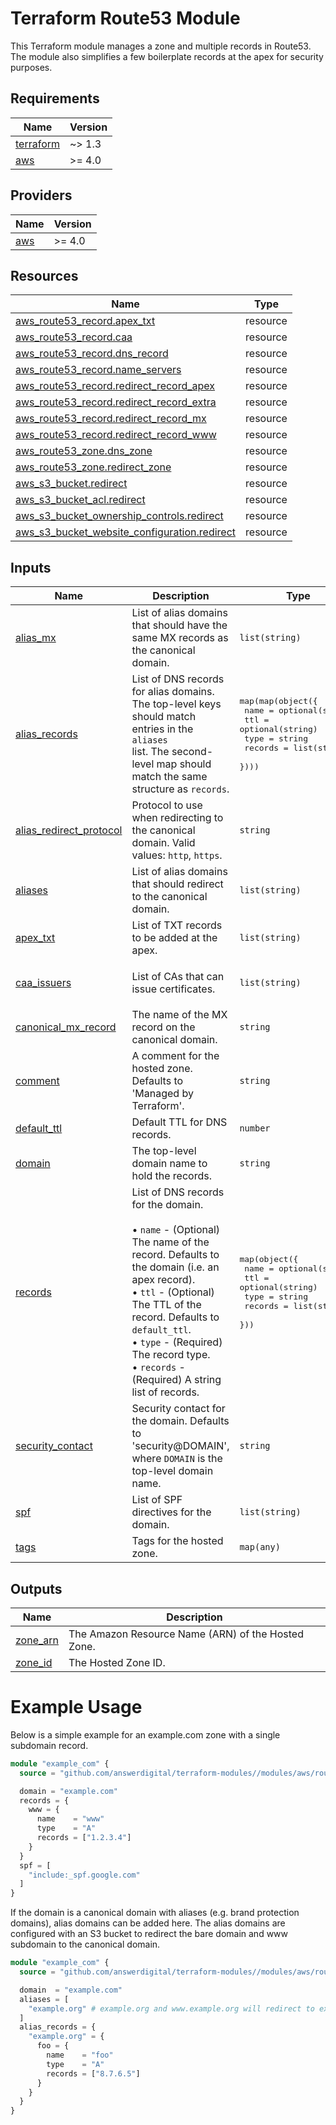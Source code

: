 # Terraform Route53 Module

This Terraform module manages a zone and multiple records in Route53.
The module also simplifies a few boilerplate records at the apex for security purposes.

<!-- BEGIN_TF_DOCS -->
## Requirements

| Name | Version |
|------|---------|
| <a name="requirement_terraform"></a> [terraform](#requirement\_terraform) | ~> 1.3 |
| <a name="requirement_aws"></a> [aws](#requirement\_aws) | >= 4.0 |

## Providers

| Name | Version |
|------|---------|
| <a name="provider_aws"></a> [aws](#provider\_aws) | >= 4.0 |

## Resources

| Name | Type |
|------|------|
| [aws_route53_record.apex_txt](https://registry.terraform.io/providers/hashicorp/aws/latest/docs/resources/route53_record) | resource |
| [aws_route53_record.caa](https://registry.terraform.io/providers/hashicorp/aws/latest/docs/resources/route53_record) | resource |
| [aws_route53_record.dns_record](https://registry.terraform.io/providers/hashicorp/aws/latest/docs/resources/route53_record) | resource |
| [aws_route53_record.name_servers](https://registry.terraform.io/providers/hashicorp/aws/latest/docs/resources/route53_record) | resource |
| [aws_route53_record.redirect_record_apex](https://registry.terraform.io/providers/hashicorp/aws/latest/docs/resources/route53_record) | resource |
| [aws_route53_record.redirect_record_extra](https://registry.terraform.io/providers/hashicorp/aws/latest/docs/resources/route53_record) | resource |
| [aws_route53_record.redirect_record_mx](https://registry.terraform.io/providers/hashicorp/aws/latest/docs/resources/route53_record) | resource |
| [aws_route53_record.redirect_record_www](https://registry.terraform.io/providers/hashicorp/aws/latest/docs/resources/route53_record) | resource |
| [aws_route53_zone.dns_zone](https://registry.terraform.io/providers/hashicorp/aws/latest/docs/resources/route53_zone) | resource |
| [aws_route53_zone.redirect_zone](https://registry.terraform.io/providers/hashicorp/aws/latest/docs/resources/route53_zone) | resource |
| [aws_s3_bucket.redirect](https://registry.terraform.io/providers/hashicorp/aws/latest/docs/resources/s3_bucket) | resource |
| [aws_s3_bucket_acl.redirect](https://registry.terraform.io/providers/hashicorp/aws/latest/docs/resources/s3_bucket_acl) | resource |
| [aws_s3_bucket_ownership_controls.redirect](https://registry.terraform.io/providers/hashicorp/aws/latest/docs/resources/s3_bucket_ownership_controls) | resource |
| [aws_s3_bucket_website_configuration.redirect](https://registry.terraform.io/providers/hashicorp/aws/latest/docs/resources/s3_bucket_website_configuration) | resource |

## Inputs

| Name | Description | Type | Default | Required |
|------|-------------|------|---------|:--------:|
| <a name="input_alias_mx"></a> [alias\_mx](#input\_alias\_mx) | List of alias domains that should have the same MX records as the canonical domain. | `list(string)` | `[]` | no |
| <a name="input_alias_records"></a> [alias\_records](#input\_alias\_records) | List of DNS records for alias domains. The top-level keys should match entries in the `aliases`<br>    list. The second-level map should match the same structure as `records`. | <pre>map(map(object({<br>    name    = optional(string)<br>    ttl     = optional(string)<br>    type    = string<br>    records = list(string)<br>  })))</pre> | `{}` | no |
| <a name="input_alias_redirect_protocol"></a> [alias\_redirect\_protocol](#input\_alias\_redirect\_protocol) | Protocol to use when redirecting to the canonical domain. Valid values: `http`, `https`. | `string` | `"https"` | no |
| <a name="input_aliases"></a> [aliases](#input\_aliases) | List of alias domains that should redirect to the canonical domain. | `list(string)` | `[]` | no |
| <a name="input_apex_txt"></a> [apex\_txt](#input\_apex\_txt) | List of TXT records to be added at the apex. | `list(string)` | `[]` | no |
| <a name="input_caa_issuers"></a> [caa\_issuers](#input\_caa\_issuers) | List of CAs that can issue certificates. | `list(string)` | <pre>[<br>  "amazon.com"<br>]</pre> | no |
| <a name="input_canonical_mx_record"></a> [canonical\_mx\_record](#input\_canonical\_mx\_record) | The name of the MX record on the canonical domain. | `string` | `"apex_mx"` | no |
| <a name="input_comment"></a> [comment](#input\_comment) | A comment for the hosted zone. Defaults to 'Managed by Terraform'. | `string` | `null` | no |
| <a name="input_default_ttl"></a> [default\_ttl](#input\_default\_ttl) | Default TTL for DNS records. | `number` | `86400` | no |
| <a name="input_domain"></a> [domain](#input\_domain) | The top-level domain name to hold the records. | `string` | n/a | yes |
| <a name="input_records"></a> [records](#input\_records) | List of DNS records for the domain.<br><br>    • `name`    - (Optional) The name of the record. Defaults to the domain (i.e. an apex record).<br>    • `ttl`     - (Optional) The TTL of the record. Defaults to `default_ttl`.<br>    • `type`    - (Required) The record type.<br>    • `records` - (Required) A string list of records. | <pre>map(object({<br>    name    = optional(string)<br>    ttl     = optional(string)<br>    type    = string<br>    records = list(string)<br>  }))</pre> | n/a | yes |
| <a name="input_security_contact"></a> [security\_contact](#input\_security\_contact) | Security contact for the domain. Defaults to 'security@DOMAIN', where `DOMAIN` is the top-level domain name. | `string` | `null` | no |
| <a name="input_spf"></a> [spf](#input\_spf) | List of SPF directives for the domain. | `list(string)` | `[]` | no |
| <a name="input_tags"></a> [tags](#input\_tags) | Tags for the hosted zone. | `map(any)` | `{}` | no |

## Outputs

| Name | Description |
|------|-------------|
| <a name="output_zone_arn"></a> [zone\_arn](#output\_zone\_arn) | The Amazon Resource Name (ARN) of the Hosted Zone. |
| <a name="output_zone_id"></a> [zone\_id](#output\_zone\_id) | The Hosted Zone ID. |
<!-- END_TF_DOCS -->

# Example Usage

Below is a simple example for an example.com zone with a single subdomain record.

```terraform
module "example_com" {
  source = "github.com/answerdigital/terraform-modules//modules/aws/route53?ref=v3"

  domain = "example.com"
  records = {
    www = {
      name    = "www"
      type    = "A"
      records = ["1.2.3.4"]
    }
  }
  spf = [
    "include:_spf.google.com"
  ]
}
```

If the domain is a canonical domain with aliases (e.g. brand protection domains), alias
domains can be added here. The alias domains are configured with an S3 bucket to redirect
the bare domain and www subdomain to the canonical domain.


```terraform
module "example_com" {
  source = "github.com/answerdigital/terraform-modules//modules/aws/route53?ref=v3"

  domain  = "example.com"
  aliases = [
    "example.org" # example.org and www.example.org will redirect to example.com
  ]
  alias_records = {
    "example.org" = {
      foo = {
        name    = "foo"
        type    = "A"
        records = ["8.7.6.5"]
      }
    }
  }
}
```

